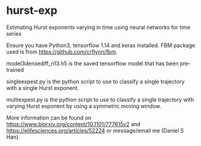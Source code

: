 # hurst-exp
Estimating Hurst exponents varying in time using neural networks for time series

Ensure you have Python3, tensorflow 1.14 and keras installed.
FBM package used is from https://github.com/crflynn/fbm.

model3densediff_n13.h5 is the saved tensorflow model that has been pre-trained

singleexpest.py is the python script to use to classify a single trajectory with a single Hurst exponent.

multiexpest.py is the python script to use to classify a single trajectory with varying Hurst exponent by using a symmetric moving window.



More information can be found on https://www.biorxiv.org/content/10.1101/777615v2 and https://elifesciences.org/articles/52224 or message/email me (Daniel S Han).

